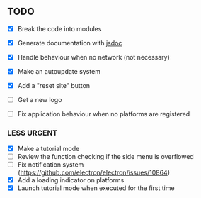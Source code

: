 ## TODO

- [x] Break the code into modules
- [x] Generate documentation with [jsdoc](https://github.com/jsdoc2md/jsdoc-to-markdown/wiki)
- [x] Handle behaviour when no network (not necessary)
- [x] Make an autoupdate system
- [x] Add a "reset site" button
- [ ] Get a new logo
- [ ] Fix application behaviour when no platforms are registered


### LESS URGENT
- [x] Make a tutorial mode
- [ ] Review the function checking if the side menu is overflowed
- [ ] Fix notification system (https://github.com/electron/electron/issues/10864)
- [x] Add a loading indicator on platforms
- [x] Launch tutorial mode when executed for the first time
